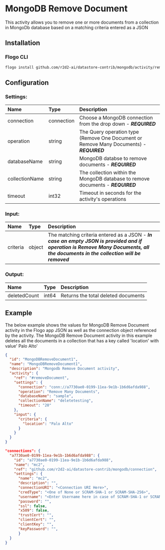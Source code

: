 <!--
title: MongoDB Remove Document
weight: 4622
-->
# MongoDB Remove Document
This activity allows you to remove one or more documents from a collection in MongoDb database based on a matching criteria entered as a JSON

## Installation

### Flogo CLI
```bash
flogo install github.com/r2d2-ai/datastore-contrib/mongodb/activity/removeDocument
```

## Configuration

### Settings:
| Name                   | Type       | Description
| :---                   | :---       | :---    
| connection             | connection | Choose a MongoDB connection from the drop down  - ***REQUIRED***
| operation              | string     | The Query operation type (Remove One Document or Remove Many Documents) - ***REQUIRED***
| databaseName           | string     | MongoDB databse to remove documents - ***REQUIRED***
| collectionName         | string     | The collection within the MongoDB database to remove documents - ***REQUIRED***  
| timeout                | int32      | Timeout in seconds for the activity's operations

### Input: 

| Name               | Type   | Description
| :---               | :---   | :---  
| criteria           | object | The matching criteria entered as a JSON - ***In case an empty JSON is provided and if operation is Remove Many Documents, all the documents in the collection will be removed***


### Output: 

| Name         | Type   | Description
| :---         | :---   | :---
| deletedCount | int64  | Returns the total deleted documents 

## Example
The below example shows the values for MongoDB Remove Document activity in the Flogo app JSON as well as the connection object referenced by the activity. The MongoDB Remove Document activity in this example deletes all the documents in a collection that has a key called 'location' with value' Palo Alto'

```json
{
  "id": "MongoDBRemoveDocument1",
  "name": "MongoDBRemoveDocument1",
  "description": "Mongodb Remove Document activity",
  "activity": {
    "ref": "#removeDocument",
    "settings": {
      "connection": "conn://a7730ae0-0199-11ea-9e1b-1b6d6afda988",
      "operation": "Remove Many Documents",
      "databaseName": "sample",
      "collectionName": "deletetesting",
      "timeout": "20"
    },
    "input": {
      "criteria": {
        "location": "Palo Alto"
      }
    }
  }
}

"connections": {
  "a7730ae0-0199-11ea-9e1b-1b6d6afda988": {
    "id": "a7730ae0-0199-11ea-9e1b-1b6d6afda988",
    "name": "mc2",
    "ref": "github.com/r2d2-ai/datastore-contrib/mongodb/connection",
    "settings": {
      "name": "mc2",
      "description": "",
      "connectionURI": "<Connection URI Here>",
      "credType": "<One of None or SCRAM-SHA-1 or SCRAM-SHA-256>",
      "username": "<Enter Username here in case of SCRAM-SHA-1 or SCRAM-SHA-256>",
      "password": "",
      "ssl": false,
      "x509": false,
      "trustCert": "",
      "clientCert": "",
      "clientKey": "",
      "keyPassword": "",
      }
  }
}
```